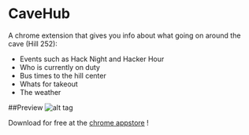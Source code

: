 # CaveHub
A chrome extension that gives you info about what going on around the cave (Hill 252):
- Events such as Hack Night and Hacker Hour
- Who is currently on duty
- Bus times to the hill center
- Whats for takeout
- The weather

##Preview
![alt tag](https://raw.githubusercontent.com/biggie96/CaveHub/master/images/prev1.png)

Download for free at the
<a href="https://chrome.google.com/webstore/detail/cavehub/nfjldjkhghgdaabjmcffhhpkfpmjdckd" target="_blank">chrome appstore</a> !
